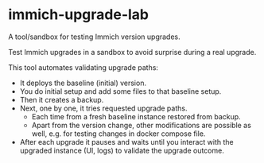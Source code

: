 # immich-upgrade-lab

A tool/sandbox for testing Immich version upgrades.

Test Immich upgrades in a sandbox to avoid surprise during a real upgrade.

This tool automates validating upgrade paths:
- It deploys the baseline (initial) version.
- You do initial setup and add some files to that baseline setup.
- Then it creates a backup.
- Next, one by one, it tries requested upgrade paths.
  - Each time from a fresh baseline instance restored from backup.
  - Apart from the version change, other modifications are possible as well, e.g. for testing changes in docker compose file.
- After each upgrade it pauses and waits until you interact with the upgraded instance (UI, logs) to validate the upgrade outcome.
